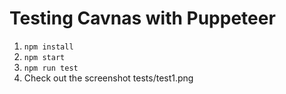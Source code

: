 # Testing Cavnas with Puppeteer

1. `npm install`
2. `npm start`
3. `npm run test`
4. Check out the screenshot tests/test1.png
